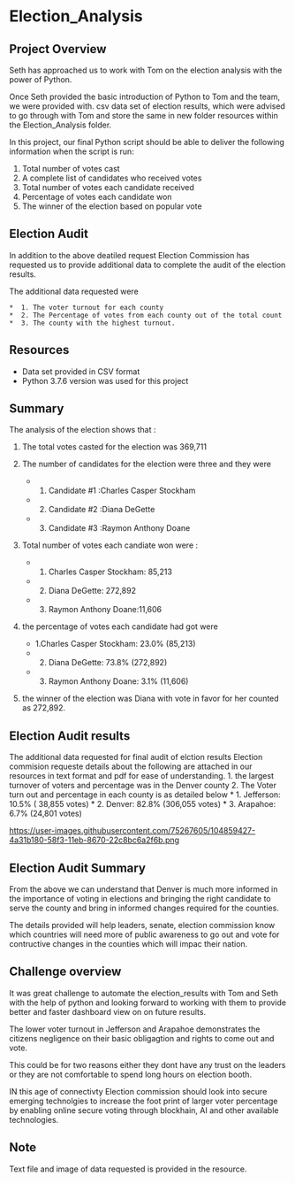# Election_Analysis
## Project Overview 

Seth has approached us to work with Tom on the election analysis with the power of Python. 

Once Seth provided the basic introduction of Python to Tom and the team, we were provided with. csv data set of election results, which were advised to go through with Tom and store the same in new folder resources within the Election_Analysis folder.

In this project, our final Python script should be able to deliver the following information when the script is run: 

1. Total number of votes cast
2. A complete list of candidates who received votes
3. Total number of votes each candidate received
4. Percentage of votes each candidate won
5. The winner of the election based on popular vote

## Election Audit
In addition to the above deatiled request Election Commission has requested us to provide additional data to complete the audit of the election results.

The additional data requested were 

    *  1. The voter turnout for each county 
    *  2. The Percentage of votes from each county out of the total count
    *  3. The county with the highest turnout.

## Resources
* Data set provided in CSV format
* Python 3.7.6 version was used for this project

## Summary
The analysis of the election shows that :
1. The total votes casted for the election was 369,711
2. The number of candidates for the election were three and they were 

    *  1. Candidate #1 :Charles Casper Stockham
    *  2. Candidate #2 :Diana DeGette
    *  3. Candidate #3 :Raymon Anthony Doane
3. Total number of votes each candiate won were :

     * 1. Charles Casper Stockham: 85,213
     * 2. Diana DeGette: 272,892
     * 3. Raymon Anthony Doane:11,606
      
4. the percentage of votes each candidate had got were 

     * 1.Charles Casper Stockham: 23.0% (85,213)
     * 2. Diana DeGette: 73.8% (272,892)
     * 3. Raymon Anthony Doane: 3.1% (11,606)
      
      
5. the winner of the election was Diana with vote in favor for her counted as 272,892.

## Election Audit results

The additional data requested for final audit of elction results Election commision requeste details about the following are attached in our resources in text format and pdf for ease of understanding. 
      1. the largest turnover of voters and percentage  was in the Denver county
      2.  The Voter turn out and percentage  in each county is as detailed below
            * 1. Jefferson: 10.5% ( 38,855 votes)
           *  2. Denver: 82.8% (306,055 votes)
           *  3. Arapahoe: 6.7% (24,801 votes)
        
   https://user-images.githubusercontent.com/75267605/104859427-4a31b180-58f3-11eb-8670-22c8bc6a2f6b.png
     
  
  
  ## Election Audit Summary 
  From the above we can understand that Denver is much more informed in the importance of voting in elections and bringing the right candidate to serve the county and bring in informed changes required for the counties.
  
  The details provided will help leaders, senate, election commission know which countries will need more of public awareness to go out and vote for contructive changes in the counties which will impac their nation.
  
  ## Challenge overview 

It was great challenge to automate the election_results with Tom and Seth with the help of python and looking forward to working with them to provide better and faster dashboard view on on future results.

The lower voter turnout in Jefferson and Arapahoe demonstrates the citizens negligence on their basic obligagtion and rights to come out  and vote. 

This could be for two reasons either they dont have any trust on the leaders or they are not comfortable to spend long hours on election booth.

IN this age of connectivty Election commission should look into secure emerging technolgies to increase the foot print of larger voter percentage by enabling online secure voting through blockhain, AI and other available technologies.


  ## Note 
  Text file and image of data requested is provided in the resource.
      



      
 



